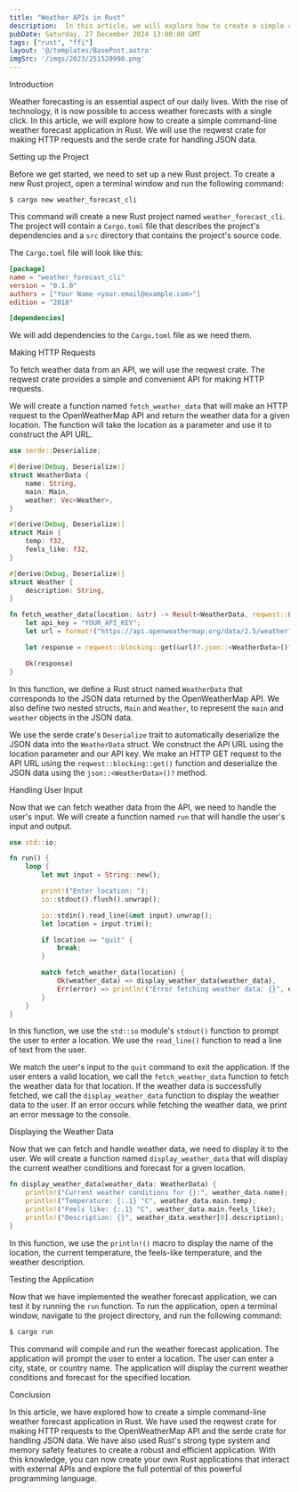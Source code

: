 ```yaml
---
title: "Weather APIs in Rust"
description:  In this article, we will explore how to create a simple command-line weather forecast application in Rust. We will use the reqwest crate for making HTTP requests and the serde crate for handling JSON data.
pubDate: Saturday, 27 December 2024 13:00:00 GMT
tags: ["rust", "ffi"]
layout: '@/templates/BasePost.astro'
imgSrc: '/imgs/2023/251520990.png'
---
```



Introduction

Weather forecasting is an essential aspect of our daily lives. With the rise of technology, it is now possible to access weather forecasts with a single click. In this article, we will explore how to create a simple command-line weather forecast application in Rust. We will use the reqwest crate for making HTTP requests and the serde crate for handling JSON data.

Setting up the Project

Before we get started, we need to set up a new Rust project. To create a new Rust project, open a terminal window and run the following command:

```
$ cargo new weather_forecast_cli
```

This command will create a new Rust project named `weather_forecast_cli`. The project will contain a `Cargo.toml` file that describes the project's dependencies and a `src` directory that contains the project's source code.

The `Cargo.toml` file will look like this:

```toml
[package]
name = "weather_forecast_cli"
version = "0.1.0"
authors = ["Your Name <your.email@example.com>"]
edition = "2018"

[dependencies]
```

We will add dependencies to the `Cargo.toml` file as we need them.

Making HTTP Requests

To fetch weather data from an API, we will use the reqwest crate. The reqwest crate provides a simple and convenient API for making HTTP requests.

We will create a function named `fetch_weather_data` that will make an HTTP request to the OpenWeatherMap API and return the weather data for a given location. The function will take the location as a parameter and use it to construct the API URL.

```rust
use serde::Deserialize;

#[derive(Debug, Deserialize)]
struct WeatherData {
    name: String,
    main: Main,
    weather: Vec<Weather>,
}

#[derive(Debug, Deserialize)]
struct Main {
    temp: f32,
    feels_like: f32,
}

#[derive(Debug, Deserialize)]
struct Weather {
    description: String,
}

fn fetch_weather_data(location: &str) -> Result<WeatherData, reqwest::Error> {
    let api_key = "YOUR_API_KEY";
    let url = format!("https://api.openweathermap.org/data/2.5/weather?q={}&units=metric&appid={}", location, api_key);

    let response = reqwest::blocking::get(&url)?.json::<WeatherData>()?;

    Ok(response)
}
```

In this function, we define a Rust struct named `WeatherData` that corresponds to the JSON data returned by the OpenWeatherMap API. We also define two nested structs, `Main` and `Weather`, to represent the `main` and `weather` objects in the JSON data.

We use the serde crate's `Deserialize` trait to automatically deserialize the JSON data into the `WeatherData` struct. We construct the API URL using the location parameter and our API key. We make an HTTP GET request to the API URL using the `reqwest::blocking::get()` function and deserialize the JSON data using the `json::<WeatherData>()?` method.

Handling User Input

Now that we can fetch weather data from the API, we need to handle the user's input. We will create a function named `run` that will handle the user's input and output.

```rust
use std::io;

fn run() {
    loop {
        let mut input = String::new();

        print!("Enter location: ");
        io::stdout().flush().unwrap();

        io::stdin().read_line(&mut input).unwrap();
        let location = input.trim();

        if location == "quit" {
            break;
        }

        match fetch_weather_data(location) {
            Ok(weather_data) => display_weather_data(weather_data),
            Err(error) => println!("Error fetching weather data: {}", error),
        }
    }
}
```

In this function, we use the `std::io` module's `stdout()` function to prompt the user to enter a location. We use the `read_line()` function to read a line of text from the user.

We match the user's input to the `quit` command to exit the application. If the user enters a valid location, we call the `fetch_weather_data` function to fetch the weather data for that location. If the weather data is successfully fetched, we call the `display_weather_data` function to display the weather data to the user. If an error occurs while fetching the weather data, we print an error message to the console.

Displaying the Weather Data

Now that we can fetch and handle weather data, we need to display it to the user. We will create a function named `display_weather_data` that will display the current weather conditions and forecast for a given location.

```rust
fn display_weather_data(weather_data: WeatherData) {
    println!("Current weather conditions for {}:", weather_data.name);
    println!("Temperature: {:.1} °C", weather_data.main.temp);
    println!("Feels like: {:.1} °C", weather_data.main.feels_like);
    println!("Description: {}", weather_data.weather[0].description);
}
```

In this function, we use the `println!()` macro to display the name of the location, the current temperature, the feels-like temperature, and the weather description.

Testing the Application

Now that we have implemented the weather forecast application, we can test it by running the `run` function. To run the application, open a terminal window, navigate to the project directory, and run the following command:

```bash
$ cargo run
```

This command will compile and run the weather forecast application. The application will prompt the user to enter a location. The user can enter a city, state, or country name. The application will display the current weather conditions and forecast for the specified location.

Conclusion

In this article, we have explored how to create a simple command-line weather forecast application in Rust. We have used the reqwest crate for making HTTP requests to the OpenWeatherMap API and the serde crate for handling JSON data. We have also used Rust's strong type system and memory safety features to create a robust and efficient application. With this knowledge, you can now create your own Rust applications that interact with external APIs and explore the full potential of this powerful programming language.